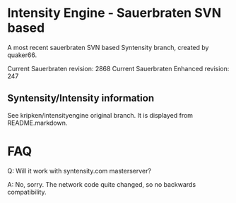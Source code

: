 Intensity Engine - Sauerbraten SVN based
================

A most recent sauerbraten SVN based Syntensity branch,
created by quaker66.

Current Sauerbraten revision: 2868
Current Sauerbraten Enhanced revision: 247


Syntensity/Intensity information
--------------------

See kripken/intensityengine original branch. It is displayed
from README.markdown.


FAQ
=====

Q: Will it work with syntensity.com masterserver?

A: No, sorry. The network code quite changed, so no backwards compatibility.

